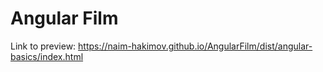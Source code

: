 # Angular Film

Link to preview: https://naim-hakimov.github.io/AngularFilm/dist/angular-basics/index.html
